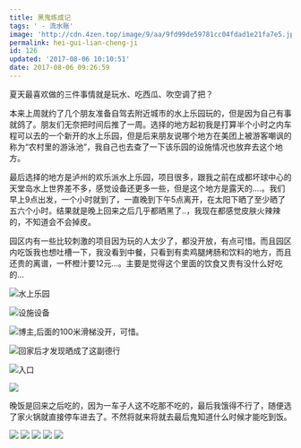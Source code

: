 ```yaml
---
title: 黑鬼练成记
tags: ' - 流水账'
image: 'http://cdn.4zen.top/image/9/aa/9fd99de59781cc04fdad1e21fa7e5.jpg'
permalink: hei-gui-lian-cheng-ji
id: 126
updated: '2017-08-06 10:10:51'
date: 2017-08-06 09:26:59
---
```


夏天最喜欢做的三件事情就是玩水、吃西瓜、吹空调了把？

本来上周就约了几个朋友准备自驾去附近城市的水上乐园玩的，但是因为自己有事就鸽了。朋友们无奈把时间后推了一周。选择的地方起初我是打算半个小时之内车程可以去的一个新开的水上乐园，但是后来朋友说哪个地方在美团上被游客嘲讽的称为“农村里的游泳池”，我自己也去查了一下该乐园的设施情况也放弃去这个地方。

最后选择的地方是泸州的欢乐派水上乐园，项目很多，跟我之前在成都坏球中心的天堂岛水上世界差不多，感觉设备还更多一些，但是这个地方是露天的....。我们早上9点出发，一个小时就到了，一直晚到下午5点离开，在太阳下晒了至少晒了五六个小时。结果就是晚上回来之后几乎都晒黑了..，我现在都感觉皮肤火辣辣的，不知道会不会掉皮。

园区内有一些比较刺激的项目因为玩的人太少了，都没开放，有点可惜。而且园区内吃饭我也想吐槽一下，我没看到中餐，只看到有卖鸡腿烤肠和饮料的地方，而且还贵的离谱，一杯橙汁要12元...。主要是觉得这个里面的饮食又贵有没什么好吃的...

![](http://cdn.4zen.top/image/9/3b/b5ae5c14ff3dca1cc51e5d689e3da.png)水上乐园

![](http://cdn.4zen.top/image/9/9d/69f4914093331a5a59e31b6f8f8eb.jpg)设施设备

![](http://cdn.4zen.top/image/5/50/a85d62d8e41fac412550dc3df41bb.jpg)博主,后面的100米滑梯没开，可惜。

![](http://cdn.4zen.top/image/0/f6/26c79acfd66e808ace6a5ac12e4b5.jpg)回家后才发现晒成了这副德行

![](http://cdn.4zen.top/image/0/97/333f24bb32946dd7c67bf3fe1362d.jpg)入口

![](http://cdn.4zen.top/image/2/e0/76418a5ffc39633e72799bd098379.jpg)

晚饭是回来之后吃的，因为一车子人这不吃那不吃的，最后我饿得不行了，随便选了家火锅就直接停车进去了。不然将就来将就去最后鬼知道什么时候才能吃到饭。

![](http://cdn.4zen.top/image/e/a6/499e9a79fbf141aa5e0f83da7b9f2.jpg)
![](http://cdn.4zen.top/image/f/57/5174f4d8055b85a524a232439579a.jpg)
![](http://cdn.4zen.top/image/4/48/66eaf832269e94e1422fd54ccff7a.jpg)
![](http://cdn.4zen.top/image/1/0e/72755a8c27f688ddfd94f3aa48f46.jpg)
![](http://cdn.4zen.top/image/e/53/761b606ffc99f8a4e1f6d0b92b196.jpg)